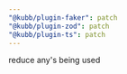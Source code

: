 ```yaml
---
"@kubb/plugin-faker": patch
"@kubb/plugin-zod": patch
"@kubb/plugin-ts": patch
---
```


reduce any's being used
